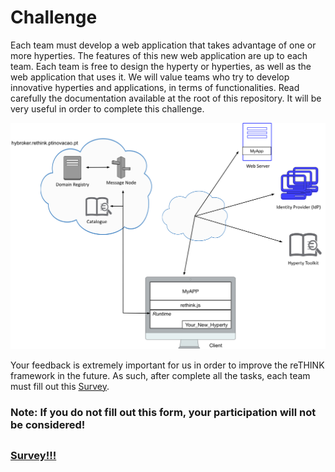 # Challenge

Each team must develop a web application that takes advantage of one or more hyperties. The features of this new web application are up to each team. Each team is free to design the hyperty or hyperties, as well as the web application that uses it. We will value teams who try to develop innovative hyperties and applications, in terms of functionalities. Read carefully the documentation available at the root of this repository. It will be very useful in order to complete this challenge.

![5th Challenge](./Figures/5-Tutorial.jpg)


Your feedback is extremely important for us in order to improve the reTHINK framework in the future. As such, after complete all the tasks, each team must fill out this [Survey](https://docs.google.com/forms/d/e/1FAIpQLScTQeolosHiaBMDT-uDx4eppZA_QLbiOET8U3j2vucHf-aSgg/viewform). 

### Note: If you do not fill out this form, your participation will not be considered! 

##

### [Survey!!!](https://docs.google.com/forms/d/e/1FAIpQLScTQeolosHiaBMDT-uDx4eppZA_QLbiOET8U3j2vucHf-aSgg/viewform) 
